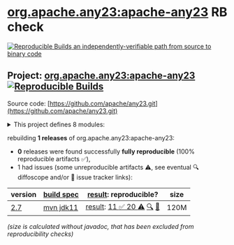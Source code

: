 [org.apache.any23:apache-any23](https://central.sonatype.com/artifact/org.apache.any23/apache-any23/versions) RB check
=======

[![Reproducible Builds](https://reproducible-builds.org/images/logos/rb.svg) an independently-verifiable path from source to binary code](https://reproducible-builds.org/)

## Project: [org.apache.any23:apache-any23](https://central.sonatype.com/artifact/org.apache.any23/apache-any23/versions) [![Reproducible Builds](https://img.shields.io/endpoint?url=https://raw.githubusercontent.com/jvm-repo-rebuild/reproducible-central/master/content/org/apache/any23/badge.json)](https://github.com/jvm-repo-rebuild/reproducible-central/blob/master/content/org/apache/any23/README.md)

Source code: [https://github.com/apache/any23.git](https://github.com/apache/any23.git)

<details><summary>This project defines 8 modules:</summary>

* [org.apache.any23:apache-any23](https://central.sonatype.com/artifact/org.apache.any23/apache-any23/2.7)
* [org.apache.any23:apache-any23-api](https://central.sonatype.com/artifact/org.apache.any23/apache-any23-api/2.7)
* [org.apache.any23:apache-any23-cli](https://central.sonatype.com/artifact/org.apache.any23/apache-any23-cli/2.7)
* [org.apache.any23:apache-any23-core](https://central.sonatype.com/artifact/org.apache.any23/apache-any23-core/2.7)
* [org.apache.any23:apache-any23-csvutils](https://central.sonatype.com/artifact/org.apache.any23/apache-any23-csvutils/2.7)
* [org.apache.any23:apache-any23-encoding](https://central.sonatype.com/artifact/org.apache.any23/apache-any23-encoding/2.7)
* [org.apache.any23:apache-any23-mime](https://central.sonatype.com/artifact/org.apache.any23/apache-any23-mime/2.7)
* [org.apache.any23:apache-any23-test-resources](https://central.sonatype.com/artifact/org.apache.any23/apache-any23-test-resources/2.7)
</details>

rebuilding **1 releases** of org.apache.any23:apache-any23:
- **0** releases were found successfully **fully reproducible** (100% reproducible artifacts :white_check_mark:),
- 1 had issues (some unreproducible artifacts :warning:, see eventual :mag: diffoscope and/or :memo: issue tracker links):

| version | [build spec](/BUILDSPEC.md) | [result](https://reproducible-builds.org/docs/jvm/): reproducible? | size |
| -- | --------- | ------ | -- |
| [2.7](https://central.sonatype.com/artifact/org.apache.any23/apache-any23/2.7/pom) | [mvn jdk11](any23-2.7.buildspec) | [result](apache-any23-2.7.buildinfo): [11 :white_check_mark:  20 :warning:](apache-any23-2.7.buildcompare) [:mag:](apache-any23-2.7.diffoscope) [:memo:](https://github.com/apache/any23/pull/270) | 120M |

<i>(size is calculated without javadoc, that has been excluded from reproducibility checks)</i>
